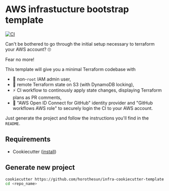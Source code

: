# AWS infrastucture bootstrap template

[![CI](https://github.com/horothesun/infra-cookiecutter-template/actions/workflows/ci.yml/badge.svg)](https://github.com/horothesun/infra-cookiecutter-template/actions/workflows/ci.yml)

Can't be bothered to go through the initial setup necessary
to terraform your AWS account? 🙄

Fear no more!

This template will give you a minimal Terraform codebase with

- 👤 non-`root` IAM admin user,
- 💾 remote Terraform state on S3 (with DynamoDB locking),
- ⚡ CI workflow to continously apply state changes,
  displaying Terraform plans as PR comments,
- 🔐 "AWS Open ID Connect for GitHub" identity provider and
  "GitHub workflows AWS role" to securely login the CI to your AWS account.

Just generate the project and follow the instructions you'll find in the `README`.

## Requirements

- Cookiecutter ([install](https://cookiecutter.readthedocs.io/en/latest/installation.html))

## Generate new project

```bash
cookiecutter https://github.com/horothesun/infra-cookiecutter-template
cd <repo_name>
```
